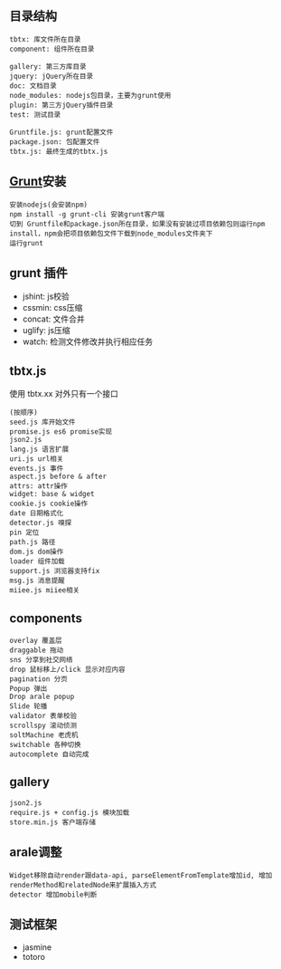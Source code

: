 ## 目录结构
	tbtx: 库文件所在目录
	component: 组件所在目录

	gallery: 第三方库目录
	jquery: jQuery所在目录
	doc: 文档目录
	node_modules: nodejs包目录，主要为grunt使用
	plugin: 第三方jQuery插件目录
	test: 测试目录

	Gruntfile.js: grunt配置文件
	package.json: 包配置文件
	tbtx.js: 最终生成的tbtx.js

## 	[Grunt](http://gruntjs.com/)安装

	安装nodejs(会安装npm)
	npm install -g grunt-cli 安装grunt客户端
	切到 Gruntfile和package.json所在目录，如果没有安装过项目依赖包则运行npm install，npm会把项目依赖包文件下载到node_modules文件夹下
	运行grunt

## grunt 插件
* jshint: js校验
* cssmin: css压缩
* concat: 文件合并
* uglify: js压缩
* watch: 检测文件修改并执行相应任务

## tbtx.js
使用 tbtx.xx 对外只有一个接口

	(按顺序)
	seed.js 库开始文件
	promise.js es6 promise实现
	json2.js
	lang.js 语言扩展
	uri.js url相关
	events.js 事件
	aspect.js before & after
	attrs: attr操作
	widget: base & widget
	cookie.js cookie操作
	date 日期格式化
	detector.js 嗅探
	pin 定位
	path.js 路径
	dom.js dom操作
	loader 组件加载
	support.js 浏览器支持fix
	msg.js 消息提醒
	miiee.js miiee相关

## components
	overlay 覆盖层
	draggable 拖动
	sns 分享到社交网络
	drop 鼠标移上/click 显示对应内容
	pagination 分页
	Popup 弹出
	Drop arale popup
	Slide 轮播
	validator 表单校验
	scrollspy 滚动侦测
	soltMachine 老虎机
	switchable 各种切换
	autocomplete 自动完成

## gallery
	json2.js
	require.js + config.js 模块加载
	store.min.js 客户端存储

## arale调整
	Widget移除自动render跟data-api, parseElementFromTemplate增加id, 增加renderMethod和relatedNode来扩展插入方式
	detector 增加mobile判断


## 测试框架

* jasmine
* totoro


